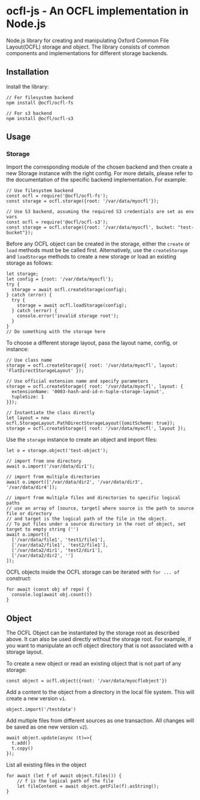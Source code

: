 # ocfl-js - An OCFL implementation in Node.js
Node.js library for creating and manipulating Oxford Common File Layout(OCFL) storage and object.
The library consists of common components and implementations for different storage backends.

## Installation

Install the library:

    // For filesystem backend
    npm install @ocfl/ocfl-fs

    // For s3 backend
    npm install @ocfl/ocfl-s3

## Usage

### Storage

Import the corresponding module of the chosen backend and then create a new Storage instance with the right config. For more details, please refer to the documentation of the specific backend implementation. For example:

    // Use filesystem backend
    const ocfl = require('@ocfl/ocfl-fs');
    const storage = ocfl.storage({root: '/var/data/myocfl'});

    // Use S3 backend, assuming the required S3 credentials are set as env vars
    const ocfl = require('@ocfl/ocfl-s3');
    const storage = ocfl.storage({root: '/var/data/myocfl', bucket: "test-bucket"});

Before any OCFL object can be created in the storage, either the `create` or `load` methods must be be called first.
Alternatively, use the `createStorage` and `loadStorage` methods to create a new storage or load an existing storage as follows:
    
    let storage;
    let config = {root: '/var/data/myocfl'};
    try {
      storage = await ocfl.createStorage(config);
    } catch (error) {
      try {
        storage = await ocfl.loadStorage(config);
      } catch (error) {
        console.error('invalid storage root');
      }
    }
    // Do something with the storage here

To choose a different storage layout, pass the layout name, config, or instance:

    // Use class name
    storage = ocfl.createStorage({ root: '/var/data/myocfl', layout: 'FlatDirectStorageLayout' });
    
    // Use official extension name and specify parameters
    storage = ocfl.createStorage({ root: '/var/data/myocfl', layout: { 
      extensionName: '0003-hash-and-id-n-tuple-storage-layout',
      tupleSize: 1
    }});
    
    // Instantiate the class directly
    let layout = new ocfl.StorageLayout.PathDirectStorageLayout({omitScheme: true});
    storage = ocfl.createStorage({ root: '/var/data/myocfl', layout });

Use the `storage` instance to create an object and import files:

    let o = storage.object('test-object');

    // import from one directory
    await o.import('/var/data/dir1');

    // import from multiple directories
    await o.import(['/var/data/dir2', '/var/data/dir3', '/var/data/dir4']);

    // import from multiple files and directories to specific logical paths
    // use an array of [source, target] where source is the path to source file or directory
    // and target is the logical path of the file in the object. 
    // To put files under a source directory in the root of object, set target to empty string ('')
    await o.import([
      ['/var/data/file1', 'test1/file1'],
      ['/var/data2/file1', 'test2/file1'],
      ['/var/data2/dir1', 'test2/dir1'],
      ['/var/data2/dir2', '']
    ]);

OCFL objects inside the OCFL storage can be iterated with `for ... of` construct:

    for await (const obj of repo) { 
      console.log(await obj.count())
    }


## Object

The OCFL Object can be instantiated by the storage root as described above. It can also be used directly without
the storage root. For example, if you want to manipulate an ocfl object directory that is not associated with a storage layout.

To create a new object or read an existing object that is not part of any storage:

    const object = ocfl.object({root: '/var/data/myocflobject'})

Add a content to the object from a directory in the local file system. This will create a new version `v1`.

    object.import('/testdata')

Add multiple files from different sources as one transaction. All changes will be saved as one new version `v2`).

    await object.update(async (t)=>{
      t.add()
      t.copy()
    });

List all existing files in the object

    for await (let f of await object.files()) {
        // f is the logical path of the file
        let fileContent = await object.getFile(f).asString();
    }

